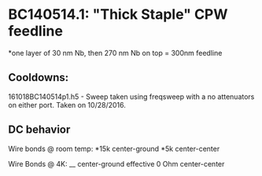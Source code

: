 BC140514.1: "Thick Staple" CPW feedline
==========================================

*one layer of 30 nm Nb, then 270 nm Nb on top = 300nm feedline

Cooldowns:
-----------

161018BC140514p1.h5 - Sweep taken using freqsweep with a no attenuators on either port. Taken on 10/28/2016.

DC behavior
-----------

Wire bonds @ room temp:
*15k center-ground
*5k center-center

Wire Bonds @ 4K:
 __ center-ground
effective 0 Ohm center-center
